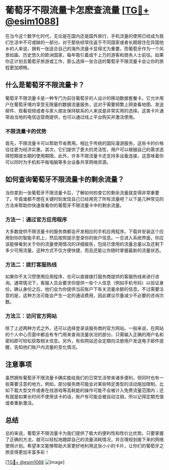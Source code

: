 # 葡萄牙不限流量卡怎麽查流量 [[TG💪+ @esim1088](https://t.me/s/esim1088)]

在当今这个数字化时代，无论是在国内还是国外旅行，手机流量的使用已经成为我们生活中不可或缺的一部分。对于那些经常往返于不同国家或者长期居住在异国他乡的人来说，拥有一张适合自己的海外流量卡显得尤为重要。而葡萄牙作为一个风景如画、历史悠久的欧洲国家，每年吸引着成千上万的游客和商务人士前往。如果你正计划去葡萄牙旅游或工作，那么选择一张合适的葡萄牙不限流量卡会让你的旅程更加顺畅。

## 什么是葡萄牙不限流量卡？

葡萄牙不限流量卡是一种专门为前往葡萄牙的人设计的移动数据套餐卡。它允许用户在葡萄牙境内享受无限量的数据流量服务，这对于需要频繁上网查看地图、发送邮件、观看视频或者与家人朋友保持联系的人来说是非常实用的选择。这类卡片通常由当地的电信运营商提供，也可以通过线上平台购买并激活使用。

### 不限流量卡的优势

首先，不限流量卡可以帮助节省费用。相比于传统的国际漫游服务，这些卡的价格往往更为经济实惠。其次，它们提供了更大的灵活性，用户可以根据自己的需求选择短期或长期的使用期限。此外，许多不限流量卡还支持多设备连接，这意味着你可以同时为手机和平板电脑等多台设备共享网络资源。

## 如何查询葡萄牙不限流量卡的剩余流量？

当你拿到一张葡萄牙不限流量卡后，了解如何检查它的剩余流量就变得非常重要了。毕竟谁都不想在关键时刻发现自己已经用完了所有流量吧？以下是几种常见的方法来帮助你快速查看你的葡萄牙不限流量卡中的剩余流量。

### 方法一：通过官方应用程序

大多数提供不限流量卡的服务商都会开发相应的手机应用程序。下载并安装这个应用到你的智能手机上，然后按照提示登录你的账户信息。一旦进入系统界面，你应该能够看到关于你的流量使用情况的详细报告，包括已使用的流量总量以及还剩下多少可用流量。这种方式不仅方便快捷，而且还能让你随时掌握最新的流量状态。

### 方法二：拨打客服热线

如果你不太习惯使用应用程序，也可以直接拨打服务商提供的客服热线来进行咨询。通常情况下，客服人员会要求你提供一些个人信息（例如手机号码）以验证身份。确认身份之后，他们会为你提供当前账户下有关流量余额的信息。不过需要注意的是，这种方法可能会产生一定的通话费用，因此建议尽量减少不必要的咨询次数。

### 方法三：访问官方网站

除了上述两种方式之外，还可以选择登录该服务商的官方网站。一般来说，在网站的个人中心页面中都会有专门用来查询流量状况的部分。只需输入正确的用户名和密码即可轻松获取相关信息。另外，有些网站还会定期向注册用户发送电子邮件提醒，告知他们账户内流量的变化情况。

## 注意事项

虽然拥有葡萄牙不限流量卡确实能给我们的日常生活带来诸多便利，但同时也有一些需要注意的地方。例如，部分服务商可能会对某些特定类型的活动施加限制，比如下载大型文件或者在线游戏等高耗能的操作可能不会被计入免费流量范围内；还有就是如果长时间不使用该卡的话，账户有可能会被自动注销，所以记得定期充值或者重新激活。

## 总结

总的来说，葡萄牙不限流量卡为我们提供了极大的便利性和性价比优势。只要掌握了正确的方法，就可以轻松地跟踪自己的流量消耗情况，并合理规划接下来的网络使用计划。希望本文能够帮助大家更好地利用这张小小的卡片，让你们的葡萄牙之旅变得更加丰富多彩！

[[TG💪+ @esim1088](https://t.me/s/esim1088) ![Image](https://i.postimg.cc/4NQfJmqS/Snipaste-2025-05-13-00-14-12.png)]
